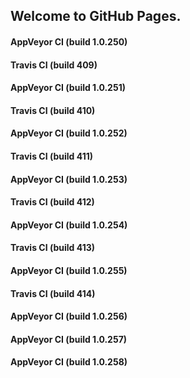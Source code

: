 ## Welcome to GitHub Pages.

#### AppVeyor CI (build 1.0.250)

#### Travis CI (build 409)

#### AppVeyor CI (build 1.0.251)

#### Travis CI (build 410)

#### AppVeyor CI (build 1.0.252)

#### Travis CI (build 411)

#### AppVeyor CI (build 1.0.253)

#### Travis CI (build 412)

#### AppVeyor CI (build 1.0.254)

#### Travis CI (build 413)

#### AppVeyor CI (build 1.0.255)

#### Travis CI (build 414)

#### AppVeyor CI (build 1.0.256)

#### AppVeyor CI (build 1.0.257)

#### AppVeyor CI (build 1.0.258)
